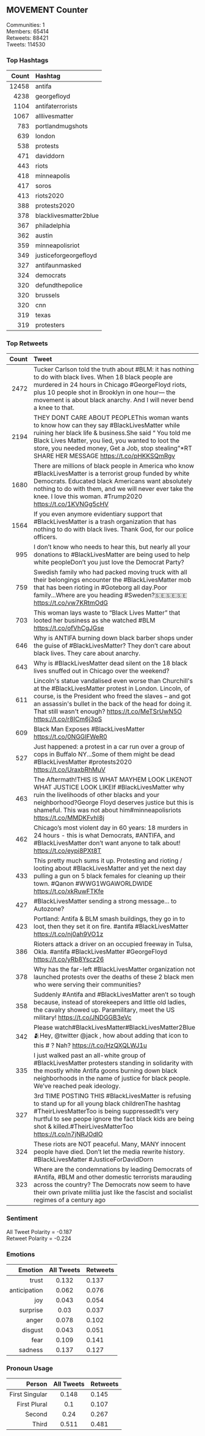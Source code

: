
## MOVEMENT Counter

Communities: 1  
Members: 65414  
Retweets: 88421  
Tweets: 114530

### Top Hashtags

| Count | Hashtag |
|------:|:------|
| 12458 | antifa |
| 4238 | georgefloyd |
| 1104 | antifaterrorists |
| 1067 | alllivesmatter |
| 783 | portlandmugshots |
| 639 | london |
| 538 | protests |
| 471 | daviddorn |
| 443 | riots |
| 418 | minneapolis |
| 417 | soros |
| 413 | riots2020 |
| 388 | protests2020 |
| 378 | blacklivesmatter2blue |
| 367 | philadelphia |
| 362 | austin |
| 359 | minneapolisriot |
| 349 | justiceforgeorgefloyd |
| 327 | antifaunmasked |
| 324 | democrats |
| 320 | defundthepolice |
| 320 | brussels |
| 320 | cnn |
| 319 | texas |
| 319 | protesters |


### Top Retweets

| Count | Tweet |
|------:|:------|
| 2472 | Tucker Carlson told the truth about #BLM: it has nothing to do with black lives. When 18 black people are murdered in 24 hours in Chicago #GeorgeFloyd riots, plus 10 people shot in Brooklyn in one hour— the movement is about black anarchy. And I will never bend a knee to that. |
| 2194 | THEY DONT CARE ABOUT PEOPLEThis woman wants to know how can they say #BlackLivesMatter while ruining her black life &amp; business.She said “ You told me Black Lives Matter, you lied, you wanted to loot the store, you needed money, Get a Job, stop stealing”*RT SHARE HER MESSAGE https://t.co/pHKKSQmRgv |
| 1680 | There are millions of black people in America who know #BlackLivesMatter is a terrorist group funded by white Democrats. Educated black Americans want absolutely nothing to do with them, and we will never ever take the knee. I love this woman. #Trump2020 https://t.co/1KVNGg5cHV |
| 1564 | If you even anymore evidentiary support that #BlackLivesMatter is a trash organization that has nothing to do with black lives. Thank God, for our police officers. |
| 995 | I don’t know who needs to hear this, but nearly all your donations to #BlackLivesMatter are being used to help white peopleDon’t you just love the Democrat Party? |
| 759 | Swedish family who had packed moving truck with all their belongings encounter the #BlackLivesMatter mob that has been rioting in #Goteborg all day.Poor family...Where are you heading #Sweden?🇸🇪🇸🇪🇸🇪 https://t.co/vw7KRtmOdG |
| 703 | This woman lays waste to “Black Lives Matter” that looted her business as she watched #BLM https://t.co/ofVhCgJGse |
| 646 | Why is ANTIFA burning down black barber shops under the guise of #BlackLivesMatter? They don’t care about black lives. They care about anarchy. |
| 643 | Why is #BlackLivesMatter dead silent on the 18 black lives snuffed out in Chicago over the weekend? |
| 611 | Lincoln's statue vandalised even worse than Churchill's at the #BlackLivesMatter protest in London. Lincoln, of course, is the President who freed the slaves – and got an assassin's bullet in the back of the head for doing it. That still wasn't enough? https://t.co/MeTSrUwN5O https://t.co/r8ICm6j3pS |
| 609 | Black Man Exposes #BlackLivesMatter https://t.co/0NGGlFWeR0 |
| 527 | Just happened: a protest in a car run over a group of cops in Buffalo NY...Some of them might be dead  #BlackLivesMatter #protests2020 https://t.co/UraxbRhMuV |
| 463 | The Aftermath!THIS IS WHAT MAYHEM LOOK LIKENOT WHAT JUSTICE LOOK LIKEIf #BlackLivesMatter why ruin the livelihoods of other blacks and your neighborhood?George Floyd deserves justice but this is shameful. This was not about him#minneapolisriots https://t.co/MMDKFvhI8j |
| 462 | Chicago’s most violent day in 60 years: 18 murders in 24 hours - this is what Democrats, #ANTIFA, and #BlackLivesMatter don’t want anyone to talk about!  https://t.co/eypi8PXt8T |
| 433 | This pretty much sums it up. Protesting and rioting / looting about #BlackLivesMatter and yet the next day pulling a gun on 5 black females for cleaning up their town. #Qanon #WWG1WGAWORLDWIDE https://t.co/xkRuwFTKfe |
| 427 | #BlackLivesMatter sending a strong message... to Autozone? |
| 423 | Portland: Antifa &amp; BLM smash buildings, they go in to loot, then they set it on fire. #antifa #BlackLivesMatter  https://t.co/nj0ah9VO1z |
| 386 | Rioters attack a driver on an occupied freeway in Tulsa, Okla. #antifa #BlackLivesMatter #GeorgeFloyd https://t.co/yRb8Yscz26 |
| 378 | Why has the far-left #BlackLivesMatter organization not launched protests over the deaths of these 2 black men who were serving their communities? |
| 358 | Suddenly #Antifa and #BlackLivesMatter aren’t so tough because, instead of storekeepers and little old ladies, the cavalry showed up. Paramilitary, meet the US military! https://t.co/JNDGGB3eVc |
| 342 | Please watch#BlackLivesMatter#BlackLivesMatter2Blue🫂Hey, @twitter @jack , how about adding that icon to this # ? Nah? https://t.co/HzQXQLWJ1u |
| 335 | I just walked past an all-white group of #BlackLivesMatter protesters standing in solidarity with the mostly white Antifa goons burning down black neighborhoods in the name of justice for black people. We’ve reached peak ideology. |
| 327 | 3rd TIME POSTING THIS #BlackLivesMatter is refusing to stand up for all young black childrenThe hashtag #TheirLivesMatterToo is being suppressedIt’s very hurtful to see peope ignore the fact black kids are being shot &amp; killed.#TheirLivesMatterToo https://t.co/n7jNRJOdlO |
| 324 | These riots are NOT peaceful. Many, MANY innocent people have died. Don’t let the media rewrite history. #BlackLivesMatter #JusticeForDavidDorn |
| 323 | Where are the condemnations by leading Democrats of #Antifa, #BLM and other domestic terrorists marauding across the country? The Democrats now seem to have their own private militia just like the fascist and socialist regimes of a century ago |


### Sentiment

All Tweet Polarity = -0.187  
Retweet Polarity = -0.224

### Emotions

| Emotion | All Tweets | Retweets |
|------:|:------:|:-------|
| trust | 0.132 | 0.137 |
| anticipation | 0.062 | 0.076 |
| joy | 0.043 | 0.054 |
| surprise | 0.03 | 0.037 |
| anger | 0.078 | 0.102 |
| disgust | 0.043 | 0.051 |
| fear | 0.109 | 0.141 |
| sadness | 0.137 | 0.127 |


### Pronoun Usage

| Person | All Tweets | Retweets |
|------:|:------:|:-------|
| First Singular | 0.148 | 0.145 |
| First Plural | 0.1 | 0.107 |
| Second | 0.24 | 0.267 |
| Third | 0.511 | 0.481 |


